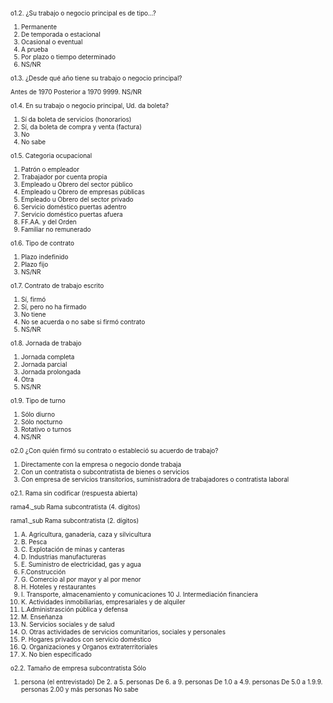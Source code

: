 
<font size="0.5.">
o1.2.	¿Su trabajo o negocio	principal es de tipo…?

1. Permanente
2. De temporada o estacional
3. Ocasional o eventual
4. A prueba
5. Por plazo o tiempo determinado
9. NS/NR


o1.3.	¿Desde qué año tiene su trabajo o negocio principal?

Antes de 1970
Posterior a 1970
9999. NS/NR


o1.4.	En su trabajo o negocio principal, Ud. da boleta?

1. Sí da boleta de servicios (honorarios)
2. Sí, da boleta de compra y venta (factura)
3. No
9. No sabe


o1.5.	Categoria ocupacional

1. Patrón o empleador
2. Trabajador por cuenta propia
3. Empleado u Obrero del sector público
4. Empleado u Obrero de empresas públicas
5. Empleado u Obrero del sector privado
6. Servicio doméstico puertas adentro
7. Servicio doméstico puertas afuera
8. FF.AA. y del Orden
9. Familiar no remunerado


o1.6.	Tipo de contrato

1. Plazo indefinido
2. Plazo fijo
9. NS/NR


o1.7.	Contrato de trabajo escrito

1. Sí, firmó
2. Sí, pero no ha firmado
3. No tiene
4. No se acuerda o no sabe si firmó contrato
9. NS/NR


o1.8.	Jornada de trabajo

1. Jornada completa
2. Jornada parcial
3. Jornada prolongada
4. Otra
9. NS/NR

o1.9.	Tipo de turno

1. Sólo diurno
2. Sólo nocturno
3. Rotativo o turnos
9. NS/NR


o2.0	¿Con quién firmó su contrato o estableció su acuerdo de trabajo?

1. Directamente con la empresa o negocio donde trabaja
2. Con un contratista o subcontratista de bienes o servicios
3. Con empresa de servicios transitorios, suministradora de trabajadores o contratista laboral


o2.1.	Rama sin codificar (respuesta abierta)


rama4._sub	Rama subcontratista (4. dígitos)

rama1._sub	Rama subcontratista (2. dígitos)

1. A. Agricultura, ganadería, caza y silvicultura
2. B. Pesca
3. C. Explotación de minas y canteras
4. D. Industrias manufactureras
5. E. Suministro de electricidad, gas y agua
6. F.Construcción
7. G. Comercio al por mayor y al por menor
8. H. Hoteles y restaurantes
9. I. Transporte, almacenamiento y comunicaciones
10 J. Intermediación financiera
11. K. Actividades inmobiliarias, empresariales y de alquiler
12. L.Administrasción pública y defensa
13. M. Enseñanza
14. N. Servicios sociales y de salud
15. O. Otras actividades de servicios comunitarios, sociales y personales
16. P. Hogares privados con servicio doméstico
17. Q. Organizaciones y Organos extraterritoriales
99. X. No bien especificado


o2.2.	Tamaño de empresa subcontratista	Sólo

1. persona (el entrevistado)
De 2. a 5. personas
De 6. a 9. personas
De 1.0 a 4.9. personas
De 5.0 a 1.9.9. personas
2.00 y más personas
No sabe


</font>
